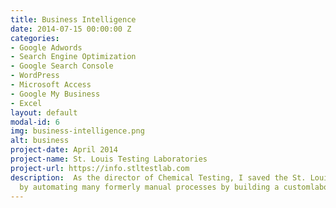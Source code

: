 ```yaml
---
title: Business Intelligence
date: 2014-07-15 00:00:00 Z
categories:
- Google Adwords
- Search Engine Optimization
- Google Search Console
- WordPress
- Microsoft Access
- Google My Business
- Excel
layout: default
modal-id: 6
img: business-intelligence.png
alt: business
project-date: April 2014
project-name: St. Louis Testing Laboratories
project-url: https://info.stltestlab.com
description:  As the director of Chemical Testing, I saved the St. Louis Testing Laboratories thousands of man hours
  by automating many formerly manual processes by building a customlaboratory information management system.
---
```


